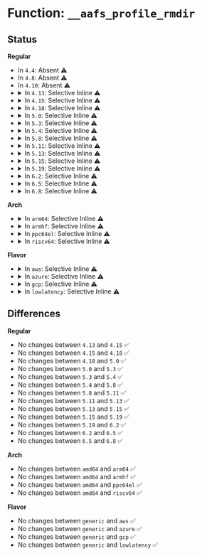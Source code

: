 # Function: <code>__aafs_profile_rmdir</code>

## Status
<b>Regular</b>
<ul>
<li>
In <code>4.4</code>: Absent ⚠️
</li>
<li>
In <code>4.8</code>: Absent ⚠️
</li>
<li>
In <code>4.10</code>: Absent ⚠️
</li>
<li>
<details>
<summary>In <code>4.13</code>: Selective Inline ⚠️</summary>

```c
void __aafs_profile_rmdir(struct aa_profile *profile);
```

**Collision:** Unique Global

**Inline:** Selective

**Transformation:** False

**Instances:**

```
In security/apparmor/apparmorfs.c (ffffffff813dba20)
Location: security/apparmor/apparmorfs.c:1417
Inline: True
Direct callers:
  - security/apparmor/apparmorfs.c:__aafs_ns_rmdir
  - security/apparmor/apparmorfs.c:__aafs_profile_mkdir
  - security/apparmor/policy.c:__remove_profile
```
**Symbols:**

```
ffffffff813dba20-ffffffff813dbabc: __aafs_profile_rmdir (STB_GLOBAL)
```
</details>
</li>
<li>
<details>
<summary>In <code>4.15</code>: Selective Inline ⚠️</summary>

```c
void __aafs_profile_rmdir(struct aa_profile *profile);
```

**Collision:** Unique Global

**Inline:** Selective

**Transformation:** False

**Instances:**

```
In security/apparmor/apparmorfs.c (ffffffff81402500)
Location: security/apparmor/apparmorfs.c:1416
Inline: True
Direct callers:
  - security/apparmor/apparmorfs.c:__aafs_ns_rmdir
  - security/apparmor/apparmorfs.c:__aafs_profile_mkdir
  - security/apparmor/policy.c:__remove_profile
```
**Symbols:**

```
ffffffff81402500-ffffffff814025a2: __aafs_profile_rmdir (STB_GLOBAL)
```
</details>
</li>
<li>
<details>
<summary>In <code>4.18</code>: Selective Inline ⚠️</summary>

```c
void __aafs_profile_rmdir(struct aa_profile *profile);
```

**Collision:** Unique Global

**Inline:** Selective

**Transformation:** False

**Instances:**

```
In security/apparmor/apparmorfs.c (ffffffff81433470)
Location: security/apparmor/apparmorfs.c:1413
Inline: True
Direct callers:
  - security/apparmor/apparmorfs.c:__aafs_ns_rmdir
  - security/apparmor/apparmorfs.c:__aafs_profile_mkdir
  - security/apparmor/policy.c:__remove_profile
```
**Symbols:**

```
ffffffff81433470-ffffffff81433511: __aafs_profile_rmdir (STB_GLOBAL)
```
</details>
</li>
<li>
<details>
<summary>In <code>5.0</code>: Selective Inline ⚠️</summary>

```c
void __aafs_profile_rmdir(struct aa_profile *profile);
```

**Collision:** Unique Global

**Inline:** Selective

**Transformation:** False

**Instances:**

```
In security/apparmor/apparmorfs.c (ffffffff81450170)
Location: security/apparmor/apparmorfs.c:1411
Inline: True
Direct callers:
  - security/apparmor/apparmorfs.c:__aafs_ns_rmdir
  - security/apparmor/apparmorfs.c:__aafs_profile_mkdir
  - security/apparmor/policy.c:__remove_profile
```
**Symbols:**

```
ffffffff81450170-ffffffff81450211: __aafs_profile_rmdir (STB_GLOBAL)
```
</details>
</li>
<li>
<details>
<summary>In <code>5.3</code>: Selective Inline ⚠️</summary>

```c
void __aafs_profile_rmdir(struct aa_profile *profile);
```

**Collision:** Unique Global

**Inline:** Selective

**Transformation:** False

**Instances:**

```
In security/apparmor/apparmorfs.c (ffffffff8147dc70)
Location: security/apparmor/apparmorfs.c:1416
Inline: True
Direct callers:
  - security/apparmor/apparmorfs.c:__aafs_ns_rmdir
  - security/apparmor/apparmorfs.c:__aafs_profile_mkdir
  - security/apparmor/policy.c:__remove_profile
```
**Symbols:**

```
ffffffff8147dc70-ffffffff8147dd08: __aafs_profile_rmdir (STB_GLOBAL)
```
</details>
</li>
<li>
<details>
<summary>In <code>5.4</code>: Selective Inline ⚠️</summary>

```c
void __aafs_profile_rmdir(struct aa_profile *profile);
```

**Collision:** Unique Global

**Inline:** Selective

**Transformation:** False

**Instances:**

```
In security/apparmor/apparmorfs.c (ffffffff81497950)
Location: security/apparmor/apparmorfs.c:1384
Inline: True
Direct callers:
  - security/apparmor/apparmorfs.c:__aafs_ns_rmdir
  - security/apparmor/apparmorfs.c:__aafs_profile_mkdir
  - security/apparmor/policy.c:__remove_profile
```
**Symbols:**

```
ffffffff81497950-ffffffff814979e8: __aafs_profile_rmdir (STB_GLOBAL)
```
</details>
</li>
<li>
<details>
<summary>In <code>5.8</code>: Selective Inline ⚠️</summary>

```c
void __aafs_profile_rmdir(struct aa_profile *profile);
```

**Collision:** Unique Global

**Inline:** Selective

**Transformation:** False

**Instances:**

```
In security/apparmor/apparmorfs.c (ffffffff814ef9f0)
Location: security/apparmor/apparmorfs.c:1503
Inline: True
Direct callers:
  - security/apparmor/apparmorfs.c:__aafs_ns_rmdir
  - security/apparmor/apparmorfs.c:__aafs_profile_mkdir
  - security/apparmor/policy.c:aa_remove_profiles
  - security/apparmor/policy.c:__aa_profile_list_release
```
**Symbols:**

```
ffffffff814ef9f0-ffffffff814efaa8: __aafs_profile_rmdir (STB_GLOBAL)
```
</details>
</li>
<li>
<details>
<summary>In <code>5.11</code>: Selective Inline ⚠️</summary>

```c
void __aafs_profile_rmdir(struct aa_profile *profile);
```

**Collision:** Unique Global

**Inline:** Selective

**Transformation:** False

**Instances:**

```
In security/apparmor/apparmorfs.c (ffffffff8150ce70)
Location: security/apparmor/apparmorfs.c:1503
Inline: True
Direct callers:
  - security/apparmor/apparmorfs.c:__aafs_ns_rmdir
  - security/apparmor/apparmorfs.c:__aafs_profile_mkdir
  - security/apparmor/policy.c:aa_remove_profiles
  - security/apparmor/policy.c:__aa_profile_list_release
```
**Symbols:**

```
ffffffff8150ce70-ffffffff8150cf28: __aafs_profile_rmdir (STB_GLOBAL)
```
</details>
</li>
<li>
<details>
<summary>In <code>5.13</code>: Selective Inline ⚠️</summary>

```c
void __aafs_profile_rmdir(struct aa_profile *profile);
```

**Collision:** Unique Global

**Inline:** Selective

**Transformation:** False

**Instances:**

```
In security/apparmor/apparmorfs.c (ffffffff81513890)
Location: security/apparmor/apparmorfs.c:1503
Inline: True
Direct callers:
  - security/apparmor/apparmorfs.c:__aafs_ns_rmdir
  - security/apparmor/apparmorfs.c:__aafs_profile_mkdir
  - security/apparmor/policy.c:aa_remove_profiles
  - security/apparmor/policy.c:__aa_profile_list_release
```
**Symbols:**

```
ffffffff81513890-ffffffff81513948: __aafs_profile_rmdir (STB_GLOBAL)
```
</details>
</li>
<li>
<details>
<summary>In <code>5.15</code>: Selective Inline ⚠️</summary>

```c
void __aafs_profile_rmdir(struct aa_profile *profile);
```

**Collision:** Unique Global

**Inline:** Selective

**Transformation:** False

**Instances:**

```
In security/apparmor/apparmorfs.c (ffffffff81571560)
Location: security/apparmor/apparmorfs.c:1503
Inline: True
Direct callers:
  - security/apparmor/apparmorfs.c:__aafs_ns_rmdir
  - security/apparmor/apparmorfs.c:__aafs_profile_mkdir
  - security/apparmor/policy.c:aa_remove_profiles
  - security/apparmor/policy.c:__aa_profile_list_release
```
**Symbols:**

```
ffffffff81571560-ffffffff81571685: __aafs_profile_rmdir (STB_GLOBAL)
```
</details>
</li>
<li>
<details>
<summary>In <code>5.19</code>: Selective Inline ⚠️</summary>

```c
void __aafs_profile_rmdir(struct aa_profile *profile);
```

**Collision:** Unique Global

**Inline:** Selective

**Transformation:** False

**Instances:**

```
In security/apparmor/apparmorfs.c (ffffffff8160e310)
Location: security/apparmor/apparmorfs.c:1519
Inline: True
Direct callers:
  - security/apparmor/apparmorfs.c:__aafs_ns_rmdir
  - security/apparmor/apparmorfs.c:__aafs_profile_mkdir
  - security/apparmor/policy.c:aa_remove_profiles
  - security/apparmor/policy.c:__aa_profile_list_release
```
**Symbols:**

```
ffffffff8160e310-ffffffff8160e457: __aafs_profile_rmdir (STB_GLOBAL)
```
</details>
</li>
<li>
<details>
<summary>In <code>6.2</code>: Selective Inline ⚠️</summary>

```c
void __aafs_profile_rmdir(struct aa_profile *profile);
```

**Collision:** Unique Global

**Inline:** Selective

**Transformation:** False

**Instances:**

```
In security/apparmor/apparmorfs.c (ffffffff816c0570)
Location: security/apparmor/apparmorfs.c:1700
Inline: True
Direct callers:
  - security/apparmor/apparmorfs.c:__aafs_ns_rmdir
  - security/apparmor/apparmorfs.c:__aafs_profile_mkdir
  - security/apparmor/policy.c:aa_remove_profiles
  - security/apparmor/policy.c:__aa_profile_list_release
```
**Symbols:**

```
ffffffff816c0570-ffffffff816c06b7: __aafs_profile_rmdir (STB_GLOBAL)
```
</details>
</li>
<li>
<details>
<summary>In <code>6.5</code>: Selective Inline ⚠️</summary>

```c
void __aafs_profile_rmdir(struct aa_profile *profile);
```

**Collision:** Unique Global

**Inline:** Selective

**Transformation:** False

**Instances:**

```
In security/apparmor/apparmorfs.c (ffffffff816f9070)
Location: security/apparmor/apparmorfs.c:1748
Inline: True
Direct callers:
  - security/apparmor/apparmorfs.c:__aafs_ns_rmdir
  - security/apparmor/apparmorfs.c:__aafs_profile_mkdir
  - security/apparmor/policy.c:aa_remove_profiles
  - security/apparmor/policy.c:__aa_profile_list_release
```
**Symbols:**

```
ffffffff816f9070-ffffffff816f91b7: __aafs_profile_rmdir (STB_GLOBAL)
```
</details>
</li>
<li>
<details>
<summary>In <code>6.8</code>: Selective Inline ⚠️</summary>

```c
void __aafs_profile_rmdir(struct aa_profile *profile);
```

**Collision:** Unique Global

**Inline:** Selective

**Transformation:** False

**Instances:**

```
In security/apparmor/apparmorfs.c (ffffffff81735e30)
Location: security/apparmor/apparmorfs.c:1747
Inline: True
Direct callers:
  - security/apparmor/apparmorfs.c:__aafs_ns_rmdir
  - security/apparmor/apparmorfs.c:__aafs_profile_mkdir
  - security/apparmor/policy.c:aa_remove_profiles
  - security/apparmor/policy.c:__aa_profile_list_release
```
**Symbols:**

```
ffffffff81735e30-ffffffff81735f77: __aafs_profile_rmdir (STB_GLOBAL)
```
</details>
</li>
</ul>
<b>Arch</b>
<ul>
<li>
<details>
<summary>In <code>arm64</code>: Selective Inline ⚠️</summary>

```c
void __aafs_profile_rmdir(struct aa_profile *profile);
```

**Collision:** Unique Global

**Inline:** Selective

**Transformation:** False

**Instances:**

```
In security/apparmor/apparmorfs.c (ffff80001058d4f8)
Location: security/apparmor/apparmorfs.c:1384
Inline: True
Direct callers:
  - security/apparmor/apparmorfs.c:__aafs_ns_rmdir
  - security/apparmor/apparmorfs.c:__aafs_profile_mkdir
  - security/apparmor/policy.c:__remove_profile
```
**Symbols:**

```
ffff80001058d4f8-ffff80001058d5a8: __aafs_profile_rmdir (STB_GLOBAL)
```
</details>
</li>
<li>
<details>
<summary>In <code>armhf</code>: Selective Inline ⚠️</summary>

```c
void __aafs_profile_rmdir(struct aa_profile *profile);
```

**Collision:** Unique Global

**Inline:** Selective

**Transformation:** False

**Instances:**

```
In security/apparmor/apparmorfs.c (c073e330)
Location: security/apparmor/apparmorfs.c:1384
Inline: True
Direct callers:
  - security/apparmor/apparmorfs.c:__aafs_ns_rmdir
  - security/apparmor/apparmorfs.c:__aafs_profile_mkdir
  - security/apparmor/policy.c:__remove_profile
```
**Symbols:**

```
c073e330-c073e3d0: __aafs_profile_rmdir (STB_GLOBAL)
```
</details>
</li>
<li>
<details>
<summary>In <code>ppc64el</code>: Selective Inline ⚠️</summary>

```c
void __aafs_profile_rmdir(struct aa_profile *profile);
```

**Collision:** Unique Global

**Inline:** Selective

**Transformation:** False

**Instances:**

```
In security/apparmor/apparmorfs.c (c0000000006ffbb0)
Location: security/apparmor/apparmorfs.c:1384
Inline: True
Direct callers:
  - security/apparmor/apparmorfs.c:__aafs_ns_rmdir
  - security/apparmor/apparmorfs.c:__aafs_profile_mkdir
  - security/apparmor/policy.c:__remove_profile
```
**Symbols:**

```
c0000000006ffbb0-c0000000006ffcb0: __aafs_profile_rmdir (STB_GLOBAL)
```
</details>
</li>
<li>
<details>
<summary>In <code>riscv64</code>: Selective Inline ⚠️</summary>

```c
void __aafs_profile_rmdir(struct aa_profile *profile);
```

**Collision:** Unique Global

**Inline:** Selective

**Transformation:** False

**Instances:**

```
In security/apparmor/apparmorfs.c (ffffffe0003db6a0)
Location: security/apparmor/apparmorfs.c:1384
Inline: True
Direct callers:
  - security/apparmor/apparmorfs.c:__aafs_ns_rmdir
  - security/apparmor/apparmorfs.c:__aafs_profile_mkdir
  - security/apparmor/apparmorfs.c:__aafs_profile_mkdir
  - security/apparmor/policy.c:__remove_profile
```
**Symbols:**

```
ffffffe0003db6a0-ffffffe0003db73c: __aafs_profile_rmdir (STB_GLOBAL)
```
</details>
</li>
</ul>
<b>Flavor</b>
<ul>
<li>
<details>
<summary>In <code>aws</code>: Selective Inline ⚠️</summary>

```c
void __aafs_profile_rmdir(struct aa_profile *profile);
```

**Collision:** Unique Global

**Inline:** Selective

**Transformation:** False

**Instances:**

```
In security/apparmor/apparmorfs.c (ffffffff8148ff30)
Location: security/apparmor/apparmorfs.c:1384
Inline: True
Direct callers:
  - security/apparmor/apparmorfs.c:__aafs_ns_rmdir
  - security/apparmor/apparmorfs.c:__aafs_profile_mkdir
  - security/apparmor/policy.c:__remove_profile
```
**Symbols:**

```
ffffffff8148ff30-ffffffff8148ffc8: __aafs_profile_rmdir (STB_GLOBAL)
```
</details>
</li>
<li>
<details>
<summary>In <code>azure</code>: Selective Inline ⚠️</summary>

```c
void __aafs_profile_rmdir(struct aa_profile *profile);
```

**Collision:** Unique Global

**Inline:** Selective

**Transformation:** False

**Instances:**

```
In security/apparmor/apparmorfs.c (ffffffff81480950)
Location: security/apparmor/apparmorfs.c:1384
Inline: True
Direct callers:
  - security/apparmor/apparmorfs.c:__aafs_ns_rmdir
  - security/apparmor/apparmorfs.c:__aafs_profile_mkdir
  - security/apparmor/policy.c:__remove_profile
```
**Symbols:**

```
ffffffff81480950-ffffffff814809e8: __aafs_profile_rmdir (STB_GLOBAL)
```
</details>
</li>
<li>
<details>
<summary>In <code>gcp</code>: Selective Inline ⚠️</summary>

```c
void __aafs_profile_rmdir(struct aa_profile *profile);
```

**Collision:** Unique Global

**Inline:** Selective

**Transformation:** False

**Instances:**

```
In security/apparmor/apparmorfs.c (ffffffff8148bfd0)
Location: security/apparmor/apparmorfs.c:1384
Inline: True
Direct callers:
  - security/apparmor/apparmorfs.c:__aafs_ns_rmdir
  - security/apparmor/apparmorfs.c:__aafs_profile_mkdir
  - security/apparmor/policy.c:__remove_profile
```
**Symbols:**

```
ffffffff8148bfd0-ffffffff8148c068: __aafs_profile_rmdir (STB_GLOBAL)
```
</details>
</li>
<li>
<details>
<summary>In <code>lowlatency</code>: Selective Inline ⚠️</summary>

```c
void __aafs_profile_rmdir(struct aa_profile *profile);
```

**Collision:** Unique Global

**Inline:** Selective

**Transformation:** False

**Instances:**

```
In security/apparmor/apparmorfs.c (ffffffff814a3e10)
Location: security/apparmor/apparmorfs.c:1384
Inline: True
Direct callers:
  - security/apparmor/apparmorfs.c:__aafs_ns_rmdir
  - security/apparmor/apparmorfs.c:__aafs_profile_mkdir
  - security/apparmor/policy.c:__remove_profile
```
**Symbols:**

```
ffffffff814a3e10-ffffffff814a3ea8: __aafs_profile_rmdir (STB_GLOBAL)
```
</details>
</li>
</ul>

## Differences
<b>Regular</b>
<ul>
<li>
No changes between <code>4.13</code> and <code>4.15</code> ✅
</li>
<li>
No changes between <code>4.15</code> and <code>4.18</code> ✅
</li>
<li>
No changes between <code>4.18</code> and <code>5.0</code> ✅
</li>
<li>
No changes between <code>5.0</code> and <code>5.3</code> ✅
</li>
<li>
No changes between <code>5.3</code> and <code>5.4</code> ✅
</li>
<li>
No changes between <code>5.4</code> and <code>5.8</code> ✅
</li>
<li>
No changes between <code>5.8</code> and <code>5.11</code> ✅
</li>
<li>
No changes between <code>5.11</code> and <code>5.13</code> ✅
</li>
<li>
No changes between <code>5.13</code> and <code>5.15</code> ✅
</li>
<li>
No changes between <code>5.15</code> and <code>5.19</code> ✅
</li>
<li>
No changes between <code>5.19</code> and <code>6.2</code> ✅
</li>
<li>
No changes between <code>6.2</code> and <code>6.5</code> ✅
</li>
<li>
No changes between <code>6.5</code> and <code>6.8</code> ✅
</li>
</ul>
<b>Arch</b>
<ul>
<li>
No changes between <code>amd64</code> and <code>arm64</code> ✅
</li>
<li>
No changes between <code>amd64</code> and <code>armhf</code> ✅
</li>
<li>
No changes between <code>amd64</code> and <code>ppc64el</code> ✅
</li>
<li>
No changes between <code>amd64</code> and <code>riscv64</code> ✅
</li>
</ul>
<b>Flavor</b>
<ul>
<li>
No changes between <code>generic</code> and <code>aws</code> ✅
</li>
<li>
No changes between <code>generic</code> and <code>azure</code> ✅
</li>
<li>
No changes between <code>generic</code> and <code>gcp</code> ✅
</li>
<li>
No changes between <code>generic</code> and <code>lowlatency</code> ✅
</li>
</ul>
